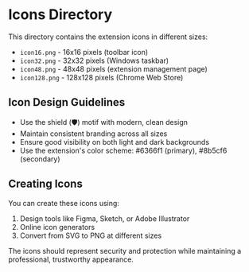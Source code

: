 # Icons Directory

This directory contains the extension icons in different sizes:

- `icon16.png` - 16x16 pixels (toolbar icon)
- `icon32.png` - 32x32 pixels (Windows taskbar)
- `icon48.png` - 48x48 pixels (extension management page)
- `icon128.png` - 128x128 pixels (Chrome Web Store)

## Icon Design Guidelines

- Use the shield (🛡️) motif with modern, clean design
- Maintain consistent branding across all sizes
- Ensure good visibility on both light and dark backgrounds
- Use the extension's color scheme: #6366f1 (primary), #8b5cf6 (secondary)

## Creating Icons

You can create these icons using:
1. Design tools like Figma, Sketch, or Adobe Illustrator
2. Online icon generators
3. Convert from SVG to PNG at different sizes

The icons should represent security and protection while maintaining a professional, trustworthy appearance.